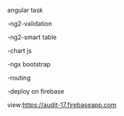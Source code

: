 angular task

-ng2-validation 

-ng2-smart table

-chart js

-ngx bootstrap 

-routing 

-deploy on firebase


view:https://audit-17.firebaseapp.com
